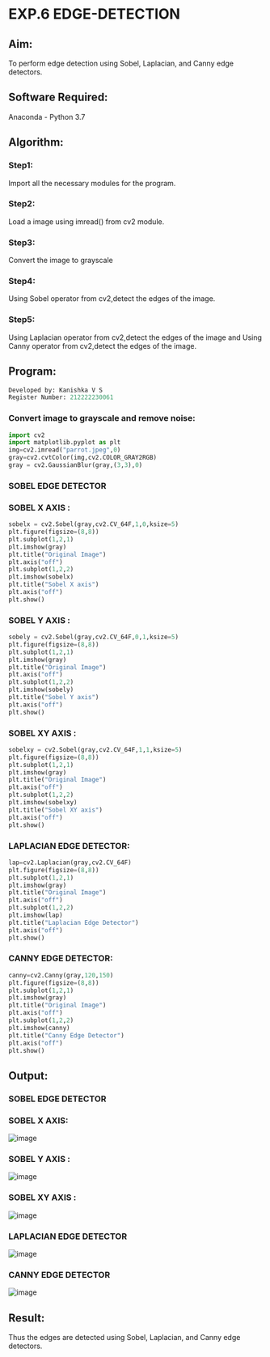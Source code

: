 # EXP.6 EDGE-DETECTION
## Aim:
To perform edge detection using Sobel, Laplacian, and Canny edge detectors.

## Software Required:
Anaconda - Python 3.7

## Algorithm:
### Step1:
Import all the necessary modules for the program.

### Step2:
Load a image using imread() from cv2 module.

### Step3:
Convert the image to grayscale

### Step4:
Using Sobel operator from cv2,detect the edges of the image.

### Step5:
Using Laplacian operator from cv2,detect the edges of the image and Using Canny operator from cv2,detect the edges of the image.

## Program:
```py
Developed by: Kanishka V S
Register Number: 212222230061
```
### Convert image to grayscale and remove noise:
```py
import cv2
import matplotlib.pyplot as plt
img=cv2.imread("parrot.jpeg",0)
gray=cv2.cvtColor(img,cv2.COLOR_GRAY2RGB)
gray = cv2.GaussianBlur(gray,(3,3),0)
```
### SOBEL EDGE DETECTOR
### SOBEL X AXIS :
```py
sobelx = cv2.Sobel(gray,cv2.CV_64F,1,0,ksize=5)
plt.figure(figsize=(8,8))
plt.subplot(1,2,1)
plt.imshow(gray)
plt.title("Original Image")
plt.axis("off")
plt.subplot(1,2,2)
plt.imshow(sobelx)
plt.title("Sobel X axis")
plt.axis("off")
plt.show()
```
### SOBEL Y AXIS :
```py
sobely = cv2.Sobel(gray,cv2.CV_64F,0,1,ksize=5)
plt.figure(figsize=(8,8))
plt.subplot(1,2,1)
plt.imshow(gray)
plt.title("Original Image")
plt.axis("off")
plt.subplot(1,2,2)
plt.imshow(sobely)
plt.title("Sobel Y axis")
plt.axis("off")
plt.show()
```
### SOBEL XY AXIS :
```py
sobelxy = cv2.Sobel(gray,cv2.CV_64F,1,1,ksize=5)
plt.figure(figsize=(8,8))
plt.subplot(1,2,1)
plt.imshow(gray)
plt.title("Original Image")
plt.axis("off")
plt.subplot(1,2,2)
plt.imshow(sobelxy)
plt.title("Sobel XY axis")
plt.axis("off")
plt.show()
```
### LAPLACIAN EDGE DETECTOR:
```py
lap=cv2.Laplacian(gray,cv2.CV_64F)
plt.figure(figsize=(8,8))
plt.subplot(1,2,1)
plt.imshow(gray)
plt.title("Original Image")
plt.axis("off")
plt.subplot(1,2,2)
plt.imshow(lap)
plt.title("Laplacian Edge Detector")
plt.axis("off")
plt.show()
```
### CANNY EDGE DETECTOR:
```py
canny=cv2.Canny(gray,120,150)
plt.figure(figsize=(8,8))
plt.subplot(1,2,1)
plt.imshow(gray)
plt.title("Original Image")
plt.axis("off")
plt.subplot(1,2,2)
plt.imshow(canny)
plt.title("Canny Edge Detector")
plt.axis("off")
plt.show()
```
## Output:
### SOBEL EDGE DETECTOR

### SOBEL X AXIS:
![image](https://github.com/kanishka2305/EDGE-DETECTION/assets/113497357/c4252422-c65a-425c-8ab6-8931e705b56a)

### SOBEL Y AXIS :
![image](https://github.com/kanishka2305/EDGE-DETECTION/assets/113497357/c0c3b1a4-92dc-48e6-a6a6-62c6752ff7d3)

### SOBEL XY AXIS :
![image](https://github.com/kanishka2305/EDGE-DETECTION/assets/113497357/e0a00353-1244-4ab6-b683-b6d98b175f4d)

### LAPLACIAN EDGE DETECTOR
![image](https://github.com/kanishka2305/EDGE-DETECTION/assets/113497357/7f15d807-2531-4116-8c46-c5971e4c5e29)

### CANNY EDGE DETECTOR
![image](https://github.com/kanishka2305/EDGE-DETECTION/assets/113497357/31c32f1e-7e6d-40d5-bd58-efd09b665e0f)


## Result:
Thus the edges are detected using Sobel, Laplacian, and Canny edge detectors.
